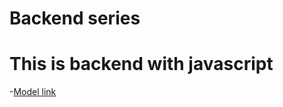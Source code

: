 # Backend series
# This is backend with javascript 
-[Model link](https://www.youtube.com/redirect?event=video_description&redir_token=QUFFLUhqay1EWWw0dG9zMnk0cm1sMFJEc3Q2c3VDTlRBZ3xBQ3Jtc0ttWGdranEwV3NKem9OeThGYVNXajZwMzdTR0N6ejYtZFd1eWFDb1NnVExSREVNV3FPY3U3ZDF6ZHd6RjR5N1JUa3RqY01GSUtxU3BXX3VocWdNNHB2UmtRUThHMzNpV2VBY0pVTl9QVThmb0JsSTdVZw&q=https%3A%2F%2Fapp.eraser.io%2Fworkspace%2FYtPqZ1VogxGy1jzIDkzj%3Forigin%3Dshare&v=9B4CvtzXRpc)
